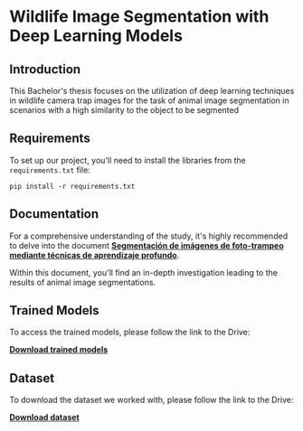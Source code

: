 # Wildlife Image Segmentation with Deep Learning Models

## Introduction

This Bachelor's thesis focuses on the utilization of deep learning techniques in wildlife camera trap images for the task of animal image segmentation in scenarios with a high similarity to the object to be segmented

  

## Requirements

To set up our project, you'll need to install the libraries from the `requirements.txt` file:

```
pip install -r requirements.txt
```

## Documentation 

For a comprehensive understanding of the study, it's highly recommended to delve into the document [**Segmentación de imágenes de foto-trampeo mediante técnicas de aprendizaje profundo**](https://github.com/SergioPerea99/Image-Segmentation-Deep-Learning/blob/main/Sergio_Perea_2022_2023_compressed.pdf). 

Within this document, you'll find an in-depth investigation leading to the results of animal image segmentations.


## Trained Models

To access the trained models, please follow the link to the Drive:

[**Download trained models**](https://drive.google.com/drive/folders/1QwD8BrAPq-pjK7NfrXM6hk2_Eu1__15Y?usp=sharing)


## Dataset

To download the dataset we worked with, please follow the link to the Drive:

[**Download dataset**](https://drive.google.com/drive/folders/11m_qUyBAZehIxm36Qsu7A6JNBGDE7A3h?usp=sharing)







